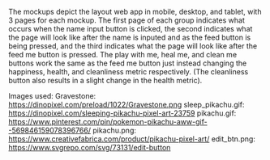 The mockups depict the layout web app in mobile, desktop, and tablet, with 3 pages for each mockup. The first page of each group indicates what occurs when the name input button is clicked, the second indicates what the page will look like after the name is inputed and as the feed button is being pressed, and the third indicates what the page will look like after the feed me button is pressed. The play with me, heal me, and clean me buttons work the same as the feed me button just instead changing the happiness, health, and cleanliness metric respectively. (The cleanliness button also results in a slight change in the health metric).

Images used:
Gravestone: https://dinopixel.com/preload/1022/Gravestone.png
sleep_pikachu.gif: https://dinopixel.com/sleeping-pikachu-pixel-art-23759
pikachu.gif: https://www.pinterest.com/pin/pokemon-pikachu-aww-gif--569846159078396766/
pikachu.png: https://www.creativefabrica.com/product/pikachu-pixel-art/
edit_btn.png: https://www.svgrepo.com/svg/73131/edit-button